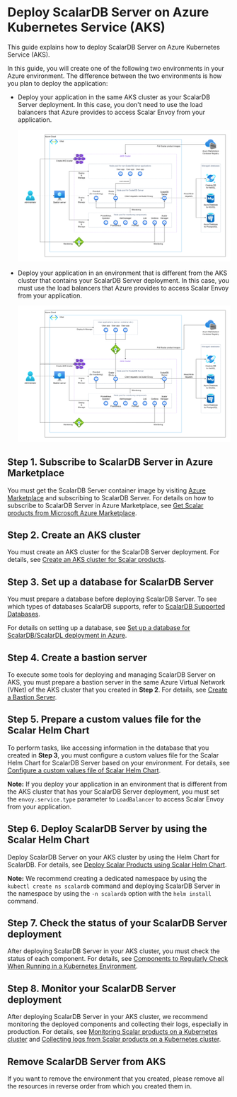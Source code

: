 # Deploy ScalarDB Server on Azure Kubernetes Service (AKS)

This guide explains how to deploy ScalarDB Server on Azure Kubernetes Service (AKS).

In this guide, you will create one of the following two environments in your Azure environment. The difference between the two environments is how you plan to deploy the application:

* Deploy your application in the same AKS cluster as your ScalarDB Server deployment. In this case, you don't need to use the load balancers that Azure provides to access Scalar Envoy from your application.
  
  ![image](./images/png/AKS_ScalarDB_Server_App_In_Cluster.drawio.png)  

* Deploy your application in an environment that is different from the AKS cluster that contains your ScalarDB Server deployment. In this case, you must use the load balancers that Azure provides to access Scalar Envoy from your application.

  ![image](./images/png/AKS_ScalarDB_Server_App_Out_Cluster.drawio.png)  

## Step 1. Subscribe to ScalarDB Server in Azure Marketplace

You must get the ScalarDB Server container image by visiting [Azure Marketplace](https://azuremarketplace.microsoft.com/en/marketplace/apps/scalarinc.scalardb) and subscribing to ScalarDB Server. For details on how to subscribe to ScalarDB Server in Azure Marketplace, see [Get Scalar products from Microsoft Azure Marketplace](./AzureMarketplaceGuide.md#get-scalar-products-from-microsoft-azure-marketplace).

## Step 2. Create an AKS cluster

You must create an AKS cluster for the ScalarDB Server deployment. For details, see [Create an AKS cluster for Scalar products](./CreateAKSClusterForScalarProducts.md).

## Step 3. Set up a database for ScalarDB Server

You must prepare a database before deploying ScalarDB Server. To see which types of databases ScalarDB supports, refer to [ScalarDB Supported Databases](https://github.com/scalar-labs/scalardb/blob/master/docs/scalardb-supported-databases.md).

For details on setting up a database, see [Set up a database for ScalarDB/ScalarDL deployment in Azure](./SetupDatabaseForAzure.md).

## Step 4. Create a bastion server

To execute some tools for deploying and managing ScalarDB Server on AKS, you must prepare a bastion server in the same Azure Virtual Network (VNet) of the AKS cluster that you created in **Step 2**.  For details, see [Create a Bastion Server](./CreateBastionServer.md).

## Step 5. Prepare a custom values file for the Scalar Helm Chart

To perform tasks, like accessing information in the database that you created in **Step 3**, you must configure a custom values file for the Scalar Helm Chart for ScalarDB Server based on your environment. For details, see [Configure a custom values file of Scalar Helm Chart](https://github.com/scalar-labs/helm-charts/blob/main/docs/configure-custom-values-file.md). 

**Note:** If you deploy your application in an environment that is different from the AKS cluster that has your ScalarDB Server deployment, you must set the `envoy.service.type` parameter to `LoadBalancer` to access Scalar Envoy from your application.

## Step 6. Deploy ScalarDB Server by using the Scalar Helm Chart

Deploy ScalarDB Server on your AKS cluster by using the Helm Chart for ScalarDB. For details, see [Deploy Scalar Products using Scalar Helm Chart](https://github.com/scalar-labs/helm-charts/blob/main/docs/how-to-deploy-scalar-products.md).

**Note:** We recommend creating a dedicated namespace by using the `kubectl create ns scalardb` command and deploying ScalarDB Server in the namespace by using the `-n scalardb` option with the `helm install` command.

## Step 7. Check the status of your ScalarDB Server deployment

After deploying ScalarDB Server in your AKS cluster, you must check the status of each component. For details, see [Components to Regularly Check When Running in a Kubernetes Environment](./RegularCheck.md).

## Step 8. Monitor your ScalarDB Server deployment

After deploying ScalarDB Server in your AKS cluster, we recommend monitoring the deployed components and collecting their logs, especially in production. For details, see [Monitoring Scalar products on a Kubernetes cluster](./K8sMonitorGuide.md) and [Collecting logs from Scalar products on a Kubernetes cluster](./K8sLogCollectionGuide.md).

## Remove ScalarDB Server from AKS

If you want to remove the environment that you created, please remove all the resources in reverse order from which you created them in.
